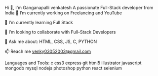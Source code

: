 Hi 👋, I'm Ganganapalli venkatesh
A passionate Full-Stack developer from India
🔭 I’m currently working on Freelancing and YouTube

🌱 I’m currently learning Full Stack

👯 I’m looking to collaborate with Full-Stack Developers

💬 Ask me about: HTML, CSS, JS, C, PYTHON

📫 Reach me venky03052003@gmail.com



Languages and Tools:
c css3 express git html5 illustrator javascript mongodb mysql nodejs photoshop python react selenium


